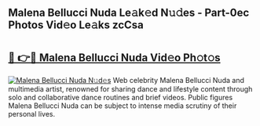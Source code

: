 ## Malena Bellucci Nuda Le𝚊k𝚎d N𝚞𝚍es - Part-0ec Photos Vid𝚎o Le𝚊ks zcCsa

# <h2><a href="http://fbd5qt.evod.top/?m=Malena+Bellucci+Nuda">🔗 👉🔴 Malena Bellucci Nuda Vid𝚎o Ph𝚘t𝚘s</a></h2>

[![Malena Bellucci Nuda N𝚞d𝚎s](https://i.imgur.com/8V9OHl7.gif)](http://fbd5qt.evod.top/?m=Malena+Bellucci+Nuda)
Web celebrity Malena Bellucci Nuda and multimedia artist, renowned for sharing dance and lifestyle content through solo and collaborative dance routines and brief videos. Public figures Malena Bellucci Nuda can be subject to intense media scrutiny of their personal lives. 
